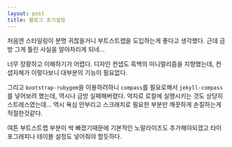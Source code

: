 ```yaml
---
layout: post
title: 블로그 초기설정
---
```


처음엔 스타일링이 분명 귀찮을거니 부트스트랩을 도입하는게 좋다고 생각했다.
근데 금방 그게 틀린 사실을 알아차리게 되네...

너무 장황하고 이해하기가 어렵다. 디자인 컨샙도 흑백의 미니멀리즘을 지향했는데, 컨샙자체가 이렇다보니 대부분의 기능이 필요없다.

그리고 `bootstrap-rubygem`을 이용하려하니 `compass`를 필요로해서 `jekyll-compass`를 넣어보려 했는데, 역시나 금방 실패해버렸다. 억지로 로컬에 실행시키는 것도 상당히 스트레스였는데... 역시 욕심 안부리고 스크래치로 필요한 부분만 깨끗하게 손질하는게 적절한것같다.

여튼 부트스트랩 부분이 싹 빠졌기때문에 기본적인 노말라이즈도 추가해야되겠고 타이포그래피나 테이블 설정도 넣어줘야 할듯하다.
